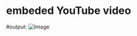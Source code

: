 # embeded YouTube video
#output:
![Image](https://github.com/user-attachments/assets/158c3954-088d-4004-b0da-b28f02e1478a)
